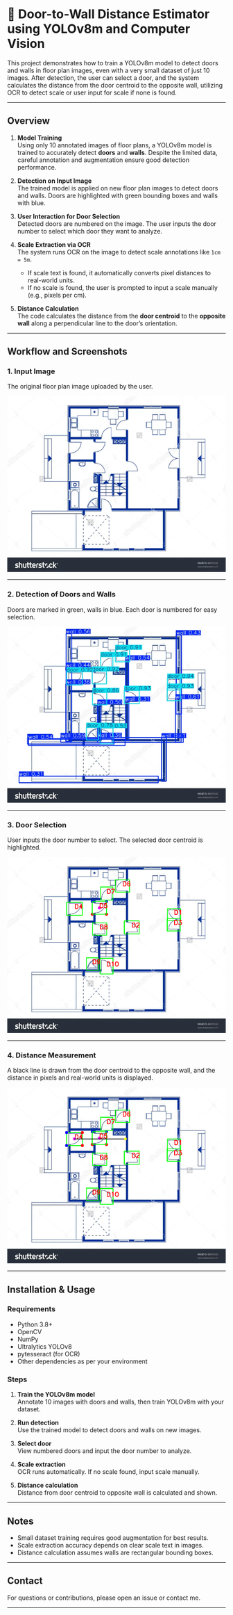 # 🚪 Door-to-Wall Distance Estimator using YOLOv8m and Computer Vision

This project demonstrates how to train a YOLOv8m model to detect doors and walls in floor plan images, even with a very small dataset of just 10 images. After detection, the user can select a door, and the system calculates the distance from the door centroid to the opposite wall, utilizing OCR to detect scale or user input for scale if none is found.

---

## Overview

1. **Model Training**  
   Using only 10 annotated images of floor plans, a YOLOv8m model is trained to accurately detect **doors** and **walls**. Despite the limited data, careful annotation and augmentation ensure good detection performance.

2. **Detection on Input Image**  
   The trained model is applied on new floor plan images to detect doors and walls. Doors are highlighted with green bounding boxes and walls with blue.

3. **User Interaction for Door Selection**  
   Detected doors are numbered on the image. The user inputs the door number to select which door they want to analyze.

4. **Scale Extraction via OCR**  
   The system runs OCR on the image to detect scale annotations like `1cm = 5m`.  
   - If scale text is found, it automatically converts pixel distances to real-world units.  
   - If no scale is found, the user is prompted to input a scale manually (e.g., pixels per cm).

5. **Distance Calculation**  
   The code calculates the distance from the **door centroid** to the **opposite wall** along a perpendicular line to the door’s orientation.

---

## Workflow and Screenshots

### 1. Input Image  
The original floor plan image uploaded by the user.

![Input Image](ihk.webp)

---

### 2. Detection of Doors and Walls  
Doors are marked in green, walls in blue. Each door is numbered for easy selection.

![Detected Doors and Walls](ihkoutput.jpg)

---

### 3. Door Selection  
User inputs the door number to select. The selected door centroid is highlighted.

![Door Selection](doors.png)

---

### 4. Distance Measurement  
A black line is drawn from the door centroid to the opposite wall, and the distance in pixels and real-world units is displayed.

![Distance Measurement](distance.png)

---

## Installation & Usage

### Requirements
- Python 3.8+
- OpenCV
- NumPy
- Ultralytics YOLOv8
- pytesseract (for OCR)
- Other dependencies as per your environment

### Steps

1. **Train the YOLOv8m model**  
   Annotate 10 images with doors and walls, then train YOLOv8m with your dataset.

2. **Run detection**  
   Use the trained model to detect doors and walls on new images.

3. **Select door**  
   View numbered doors and input the door number to analyze.

4. **Scale extraction**  
   OCR runs automatically. If no scale found, input scale manually.

5. **Distance calculation**  
   Distance from door centroid to opposite wall is calculated and shown.

---

## Notes

- Small dataset training requires good augmentation for best results.  
- Scale extraction accuracy depends on clear scale text in images.  
- Distance calculation assumes walls are rectangular bounding boxes.

---

## Contact

For questions or contributions, please open an issue or contact me.

---

